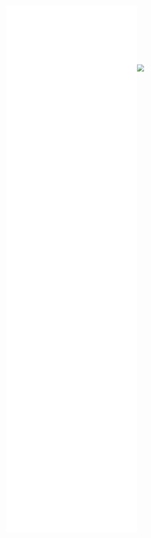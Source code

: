 ![](/Notatki/Semestr%203/Języki%20programowania/Labolatoria/Labolatoria%207/Projekt/Common/pom.xml)![](/Notatki/Semestr%203/Języki%20programowania/Labolatoria/Labolatoria%207/Projekt/Common/src/main/resources/META-INF/MANIFEST.MF)
![](/Notatki/Semestr%203/Języki%20programowania/Labolatoria/Labolatoria%207/Projekt/Common/src/main/java/module-info.java)
![](/Notatki/Semestr%203/Języki%20programowania/Labolatoria/Labolatoria%207/Projekt/Common/src/main/java/pl/edu/pwr/student/Common/Classes/Handler.java)
![](/Notatki/Semestr%203/Języki%20programowania/Labolatoria/Labolatoria%207/Projekt/Common/src/main/java/pl/edu/pwr/student/Common/Classes/Request.java)
![](/Notatki/Semestr%203/Języki%20programowania/Labolatoria/Labolatoria%207/Projekt/Common/src/main/java/pl/edu/pwr/student/Common/Classes/SDCKCommon.java)
![](/Notatki/Semestr%203/Języki%20programowania/Labolatoria/Labolatoria%207/Projekt/Common/src/main/java/pl/edu/pwr/student/Common/Data/Order.java)
![](/Notatki/Semestr%203/Języki%20programowania/Labolatoria/Labolatoria%207/Projekt/Common/src/main/java/pl/edu/pwr/student/Common/Data/Person.java)
![](/Notatki/Semestr%203/Języki%20programowania/Labolatoria/Labolatoria%207/Projekt/Common/src/main/java/pl/edu/pwr/student/Common/Enums/Role.java)